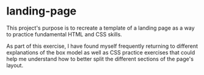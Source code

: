 # landing-page

This project's purpose is to recreate a template of a landing page as a way to practice fundamental HTML and CSS skills.

As part of this exercise, I have found myself frequently returning to different explanations of the box model as well as CSS practice exercises that could help me understand how to better split the different sections of the page's layout.